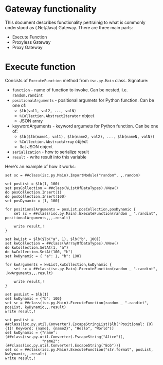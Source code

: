 # Gateway functionality

This document describes functionality pertrainig to what is commonly understood as (.Net/Java) Gateway.
There are three main parts:
- Execute Function
- Proxyless Gateway
- Proxy Gateway


# Execute function

Consists of `ExecuteFunction` method from `isc.py.Main` class. Signature: 
- `function` - name of function to invoke. Can be nested, i.e. `random.randint`  
- `positionalArguments` - positional argumets for Python function. Can be one of:
   + `$lb(val1, val2, ..., valN)`
   + `%Collection.AbstractIterator` object 
   + JSON array
- keywordArguments - keyword argumets for Python function. Can be one of:
   + `$lb($lb(name1, val1), $lb(name2, val2), ..., $lb(nameN, valN))`
   + `%Collection.AbstractArray` object
   + flat JSON object 
- `serialization` - how to serialize result
- `result` - write result into this variable

Here's an example of how it works:

```
set sc = ##class(isc.py.Main).ImportModule("random", ,.random)

set posList = $lb(1, 100)
set posCollection = ##class(%ListOfDataTypes).%New()
do posCollection.Insert(1)
do posCollection.Insert(100)
set posDynamic = [1, 100]

for positionalArguments = posList,posCollection,posDynamic {
	set sc = ##class(isc.py.Main).ExecuteFunction(random _ ".randint", positionalArguments,,,.result)
	
	write result,!
}

set kwList = $lb($lb("a", 1), $lb("b", 100))
set kwCollection = ##class(%ArrayOfDataTypes).%New()
do kwCollection.SetAt(1, "a")
do kwCollection.SetAt(100, "b")
set kwDynamic = { "a": 1, "b": 100}

for kwArguments = kwList,kwCollection,kwDynamic {
	set sc = ##class(isc.py.Main).ExecuteFunction(random _ ".randint", ,kwArguments,,.result)
	
	write result,!
}

set posList = $lb(1)
set kwDynamic = {"b": 100}
set sc = ##class(isc.py.Main).ExecuteFunction(random _ ".randint", posList, kwDynamic,,.result)
write result,!

set posList = ##class(isc.py.util.Converter).EscapeStringList($lb("Positional: {0} {1}! Keyword: {name}, {name2}", "Hello", "World"))
set kwDynamic = {"name":(##class(isc.py.util.Converter).EscapeString("Alice")), 
                 "name2":(##class(isc.py.util.Converter).EscapeString("Bob"))}
set sc = ##class(isc.py.Main).ExecuteFunction("str.format", posList, kwDynamic,,.result)
write result,!
```
